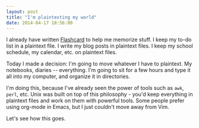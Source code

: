 ```yaml
---
layout: post
title: "I'm plaintexting my world"
date: 2014-04-17 18:56:00
---
```


I already have written [Flashcard][flashcard] to help me memorize stuff. I keep my to-do list in a plaintext file. I write my blog posts in plaintext files. I keep my school schedule, my calendar, etc. on plaintext files.

Today I made a decision: I'm going to move whatever I have to plaintext. My notebooks, diaries -- everything. I'm going to sit for a few hours and type it all into my computer, and organize it in directories.

I'm doing this, because I've already seen the power of tools such as `awk`, `perl`, etc. Unix was built on top of this philosophy - you'd keep everything in plaintext files and work on them with powerful tools. Some people prefer using org-mode in Emacs, but I just couldn't move away from Vim.

Let's see how this goes.

[flashcard]: https://github.com/berkoz/flashcard
